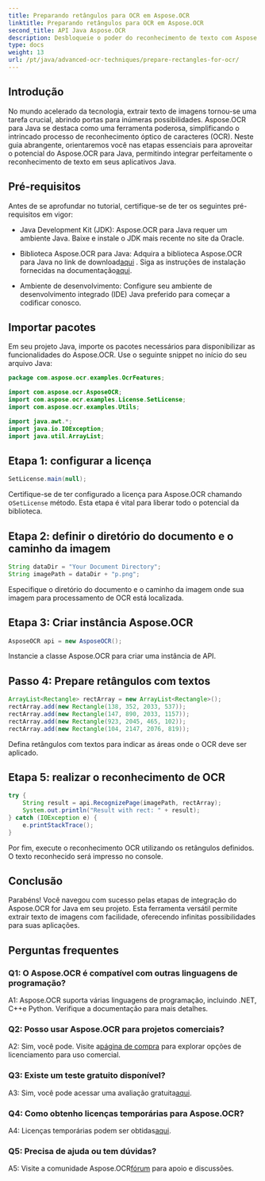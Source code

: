 ```yaml
---
title: Preparando retângulos para OCR em Aspose.OCR
linktitle: Preparando retângulos para OCR em Aspose.OCR
second_title: API Java Aspose.OCR
description: Desbloqueie o poder do reconhecimento de texto com Aspose.OCR para Java. Siga nosso guia passo a passo para uma integração perfeita. Aprimore seus aplicativos Java com recursos eficientes de OCR.
type: docs
weight: 13
url: /pt/java/advanced-ocr-techniques/prepare-rectangles-for-ocr/
---
```

## Introdução

No mundo acelerado da tecnologia, extrair texto de imagens tornou-se uma tarefa crucial, abrindo portas para inúmeras possibilidades. Aspose.OCR para Java se destaca como uma ferramenta poderosa, simplificando o intrincado processo de reconhecimento óptico de caracteres (OCR). Neste guia abrangente, orientaremos você nas etapas essenciais para aproveitar o potencial do Aspose.OCR para Java, permitindo integrar perfeitamente o reconhecimento de texto em seus aplicativos Java.

## Pré-requisitos

Antes de se aprofundar no tutorial, certifique-se de ter os seguintes pré-requisitos em vigor:

- Java Development Kit (JDK): Aspose.OCR para Java requer um ambiente Java. Baixe e instale o JDK mais recente no site da Oracle.

-  Biblioteca Aspose.OCR para Java: Adquira a biblioteca Aspose.OCR para Java no link de download[aqui](https://releases.aspose.com/ocr/java/) . Siga as instruções de instalação fornecidas na documentação[aqui](https://reference.aspose.com/ocr/java/).

- Ambiente de desenvolvimento: Configure seu ambiente de desenvolvimento integrado (IDE) Java preferido para começar a codificar conosco.

## Importar pacotes

Em seu projeto Java, importe os pacotes necessários para disponibilizar as funcionalidades do Aspose.OCR. Use o seguinte snippet no início do seu arquivo Java:

```java
package com.aspose.ocr.examples.OcrFeatures;

import com.aspose.ocr.AsposeOCR;
import com.aspose.ocr.examples.License.SetLicense;
import com.aspose.ocr.examples.Utils;

import java.awt.*;
import java.io.IOException;
import java.util.ArrayList;
```

## Etapa 1: configurar a licença

```java
SetLicense.main(null);
```

 Certifique-se de ter configurado a licença para Aspose.OCR chamando o`SetLicense` método. Esta etapa é vital para liberar todo o potencial da biblioteca.

## Etapa 2: definir o diretório do documento e o caminho da imagem

```java
String dataDir = "Your Document Directory";
String imagePath = dataDir + "p.png";
```

Especifique o diretório do documento e o caminho da imagem onde sua imagem para processamento de OCR está localizada.

## Etapa 3: Criar instância Aspose.OCR

```java
AsposeOCR api = new AsposeOCR();
```

Instancie a classe Aspose.OCR para criar uma instância de API.

## Passo 4: Prepare retângulos com textos

```java
ArrayList<Rectangle> rectArray = new ArrayList<Rectangle>();
rectArray.add(new Rectangle(138, 352, 2033, 537));
rectArray.add(new Rectangle(147, 890, 2033, 1157));
rectArray.add(new Rectangle(923, 2045, 465, 102));
rectArray.add(new Rectangle(104, 2147, 2076, 819));
```

Defina retângulos com textos para indicar as áreas onde o OCR deve ser aplicado.

## Etapa 5: realizar o reconhecimento de OCR

```java
try {
    String result = api.RecognizePage(imagePath, rectArray);
    System.out.println("Result with rect: " + result);
} catch (IOException e) {
    e.printStackTrace();
}
```

Por fim, execute o reconhecimento OCR utilizando os retângulos definidos. O texto reconhecido será impresso no console.

## Conclusão

Parabéns! Você navegou com sucesso pelas etapas de integração do Aspose.OCR for Java em seu projeto. Esta ferramenta versátil permite extrair texto de imagens com facilidade, oferecendo infinitas possibilidades para suas aplicações.

## Perguntas frequentes

### Q1: O Aspose.OCR é compatível com outras linguagens de programação?

A1: Aspose.OCR suporta várias linguagens de programação, incluindo .NET, C++e Python. Verifique a documentação para mais detalhes.

### Q2: Posso usar Aspose.OCR para projetos comerciais?

A2: Sim, você pode. Visite a[página de compra](https://purchase.aspose.com/buy) para explorar opções de licenciamento para uso comercial.

### Q3: Existe um teste gratuito disponível?

 A3: Sim, você pode acessar uma avaliação gratuita[aqui](https://releases.aspose.com/).

### Q4: Como obtenho licenças temporárias para Aspose.OCR?

 A4: Licenças temporárias podem ser obtidas[aqui](https://purchase.aspose.com/temporary-license/).

### Q5: Precisa de ajuda ou tem dúvidas?

 A5: Visite a comunidade Aspose.OCR[fórum](https://forum.aspose.com/c/ocr/16) para apoio e discussões.
